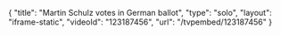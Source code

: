 {
    "title": "Martin Schulz votes in German ballot",
    "type": "solo",
    "layout": "iframe-static",
    "videoId": "123187456",
    "url": "\/tvpembed\/123187456"
}